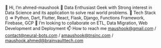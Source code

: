 👋 Hi, I’m ahmed-maushook
👀 Data Enthusiast Geek with Strong interest in Data Science and its application to solve real world problems.
🌱 Tech Stack () => Python, Dart, Flutter, React, Flask, Django, Functions Framework, Firebase, GCP
💞️ I’m looking to collaborate on ETL, Data Migration, Web Development and Deployment
📫 How to reach me maushook@gmail.com / contact@neural-bots.com / amaushook@tnsinc.com / maushook.ahmed@brainvaulttech.com

<!---
maushook-bot/maushook-bot is a ✨ special ✨ repository because its `README.md` (this file) appears on your GitHub profile.
You can click the Preview link to take a look at your changes.
--->
